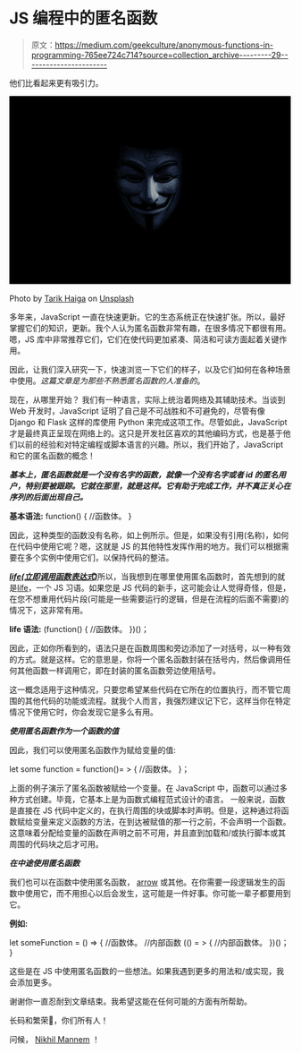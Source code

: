 # JS 编程中的匿名函数

> 原文：<https://medium.com/geekculture/anonymous-functions-in-programming-765ee724c714?source=collection_archive---------29----------------------->

他们比看起来更有吸引力。

![](img/aca1a4663477ec15dd6cca95b25ea7e9.png)

Photo by [Tarik Haiga](https://unsplash.com/@tar1k?utm_source=unsplash&utm_medium=referral&utm_content=creditCopyText) on [Unsplash](https://unsplash.com/s/photos/anonymous?utm_source=unsplash&utm_medium=referral&utm_content=creditCopyText)

多年来，JavaScript 一直在快速更新。它的生态系统正在快速扩张。所以，最好掌握它们的知识，更新。我个人认为匿名函数非常有趣，在很多情况下都很有用。嗯，JS 库中非常推荐它们，它们在使代码更加紧凑、简洁和可读方面起着关键作用。

因此，让我们深入研究一下，快速浏览一下它们的样子，以及它们如何在各种场景中使用。*这篇文章是为那些不熟悉匿名函数的人准备的*。

现在，从哪里开始？
我们有一种语言，实际上统治着网络及其辅助技术。当谈到 Web 开发时，JavaScript 证明了自己是不可战胜和不可避免的，尽管有像 Django 和 Flask 这样的库使用 Python 来完成这项工作。尽管如此，JavaScript 才是最终真正呈现在网络上的。这只是开发社区喜欢的其他编码方式，也是基于他们以前的经验和对特定编程或脚本语言的兴趣。所以，我们开始了，JavaScript 和它的匿名函数的概念！

***基本上，匿名函数就是一个没有名字的函数，就像一个没有名字或者 id 的匿名用户，特别要被跟踪。它就在那里，就是这样。它有助于完成工作，并不真正关心在序列的后面出现自己。***

**基本语法:** function() {
//函数体。
}

因此，这种类型的函数没有名称，如上例所示。但是，如果没有引用(名称)，如何在代码中使用它呢？嗯，这就是 JS 的其他特性发挥作用的地方。我们可以根据需要在多个实例中使用它们，以保持代码的整洁。

[***life(立即调用函数表达式)***](https://thenikhilmannem.medium.com/immediately-invoked-function-expression-iife-in-javascript-9c3d73f33811)所以，当我想到在哪里使用匿名函数时，首先想到的就是[life](https://thenikhilmannem.medium.com/immediately-invoked-function-expression-iife-in-javascript-9c3d73f33811)，一个 JS 习语。如果您是 JS 代码的新手，这可能会让人觉得奇怪，但是，在您不想重用代码片段(可能是一些需要运行的逻辑，但是在流程的后面不需要)的情况下，这非常有用。

**life 语法:**
(function() {
//函数体。
})()；

因此，正如你所看到的，语法只是在函数周围和旁边添加了一对括号，以一种有效的方式。就是这样。它的意思是，你将一个匿名函数封装在括号内，然后像调用任何其他函数一样调用它，即在封装的匿名函数旁边使用括号。

这一概念适用于这种情况，只要您希望某些代码在它所在的位置执行，而不管它周围的其他代码的功能或流程。就我个人而言，我强烈建议记下它，这样当你在特定情况下使用它时，你会发现它是多么有用。

***使用匿名函数作为一个函数的值***

因此，我们可以使用匿名函数作为赋给变量的值:

let some function = function()= > {
//函数体。
}；

上面的例子演示了匿名函数被赋给一个变量。在 JavaScript 中，函数可以通过多种方式创建。毕竟，它基本上是为函数式编程范式设计的语言。
一般来说，函数是直接在 JS 代码中定义的，在执行周围的块或脚本时声明。但是，这种通过将函数赋给变量来定义函数的方法，在到达被赋值的那一行之前，不会声明一个函数。
这意味着分配给变量的函数在声明之前不可用，并且直到加载和/或执行脚本或其周围的代码块之后才可用。

***在中途使用匿名函数***

我们也可以在函数中使用匿名函数， [arrow](https://codeburst.io/arrow-functions-in-javascript-49079715e993) 或其他。在你需要一段逻辑发生的函数中使用它，而不用担心以后会发生，这可能是一件好事。你可能一辈子都要用到它。

**例如:**

let someFunction = () => {
//函数体。
//内部函数
(() = > {
//内部函数体。
})()；
}

这些是在 JS 中使用匿名函数的一些想法。如果我遇到更多的用法和/或实现，我会添加更多。

谢谢你一直忍耐到文章结束。我希望这能在任何可能的方面有所帮助。

长码和繁荣🖖，你们所有人！

问候，
[Nikhil Mannem](http://thenikhilmannem.com) ！